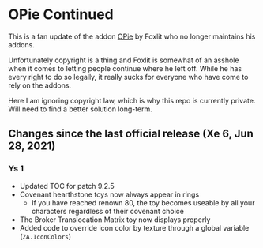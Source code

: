 # OPie Continued

This is a fan update of the addon [OPie](https://www.curseforge.com/wow/addons/opie) by Foxlit who no longer maintains his addons.

Unfortunately copyright is a thing and Foxlit is somewhat of an asshole when it comes to letting people continue where he left off. While he has every right to do so legally, it really sucks for everyone who have come to rely on the addons.

Here I am ignoring copyright law, which is why this repo is currently private. Will need to find a better solution long-term.


## Changes since the last official release (Xe 6, Jun 28, 2021)

### Ys 1

- Updated TOC for patch 9.2.5
- Covenant hearthstone toys now always appear in rings
  - If you have reached renown 80, the toy becomes useable by all your characters regardless of their covenant choice
- The Broker Translocation Matrix toy now displays properly
- Added code to override icon color by texture through a global variable (``ZA.IconColors``) 
